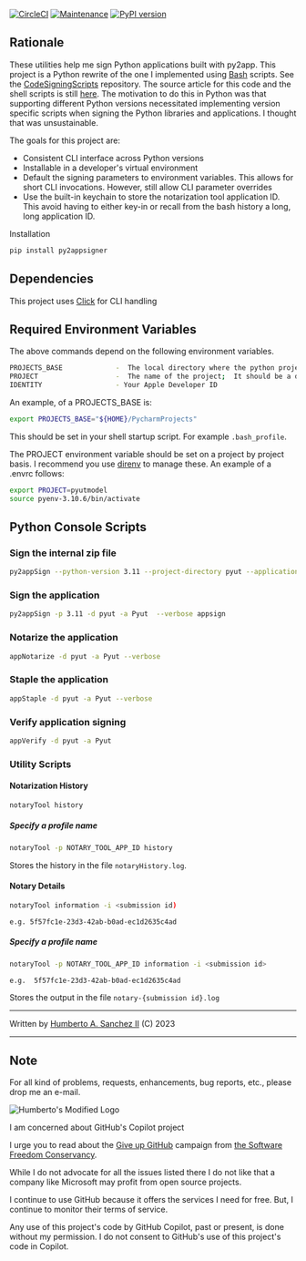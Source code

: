 [![CircleCI](https://dl.circleci.com/status-badge/img/gh/hasii2011/py2appsigner/tree/master.svg?style=shield)](https://dl.circleci.com/status-badge/redirect/gh/hasii2011/py2appsigner/tree/master)
[![Maintenance](https://img.shields.io/badge/Maintained%3F-yes-green.svg)](https://GitHub.com/Naereen/StrapDown.js/graphs/commit-activity)
[![PyPI version](https://badge.fury.io/py/py2appsigner.svg)](https://badge.fury.io/py/py2appsigner)

## Rationale

These utilities help me sign Python applications built with py2app.  This project is a Python rewrite of the one I implemented 
using [Bash](https://www.gnu.org/software/bash/manual/bash.html) scripts.  See
the [CodeSigningScripts](https://github.com/hasii2011/CodeSigningScripts) repository.  The source article for this code and 
the shell scripts is still [here](https://hsanchezii.wordpress.com/2021/10/06/code-signing-python-py2app-applications/).  The 
motivation to do this in Python was that supporting different Python versions necessitated implementing version specific scripts 
when signing the Python libraries and applications.  I thought that was unsustainable.

The goals for this project are:

- Consistent CLI interface across Python versions 
- Installable in a developer's virtual environment
- Default the signing parameters to environment variables.  This allows for short CLI invocations.  However, still allow CLI parameter overrides
- Use the built-in keychain to store the notarization tool application ID.  This avoid having to either key-in or recall from the bash history a long, long application ID.

Installation
```bash
pip install py2appsigner
```
## Dependencies

This project uses [Click](https://click.palletsprojects.com/) for CLI handling


## Required Environment Variables

The above commands depend on the following environment variables.

```bash
PROJECTS_BASE             -  The local directory where the python projects are based
PROJECT                   -  The name of the project;  It should be a directory name
IDENTITY                  - Your Apple Developer ID 
```

 An example, of a PROJECTS_BASE is:

```bash
export PROJECTS_BASE="${HOME}/PycharmProjects" 
```

This should be set in your shell startup script.  For example `.bash_profile`.

The PROJECT environment variable should be set on a project by project basis.  I recommend you use [direnv](https://direnv.net) to manage 
these.  An example of a .envrc follows:

```bash
export PROJECT=pyutmodel
source pyenv-3.10.6/bin/activate
```

## Python Console Scripts

### Sign the internal zip file

```bash
py2appSign --python-version 3.11 --project-directory pyut --application-name Pyut  --verbose zipsign
```


### Sign the application

```bash
py2appSign -p 3.11 -d pyut -a Pyut  --verbose appsign
```


### Notarize the application

```bash
appNotarize -d pyut -a Pyut --verbose
```


### Staple the application

```bash
appStaple -d pyut -a Pyut --verbose
```


### Verify application signing

```bash
appVerify -d pyut -a Pyut
```


### Utility Scripts

#### Notarization History

```bash
notaryTool history
```

##### Specify a profile name

```bash
notaryTool -p NOTARY_TOOL_APP_ID history
```

Stores the history in the file `notaryHistory.log`.

#### Notary Details

```bash
notaryTool information -i <submission id)
```
`e.g. 5f57fc1e-23d3-42ab-b0ad-ec1d2635c4ad
`

##### Specify a profile name

```bash
notaryTool -p NOTARY_TOOL_APP_ID information -i <submission id>
```
`e.g.  5f57fc1e-23d3-42ab-b0ad-ec1d2635c4ad`

Stores the output in the file `notary-{submission id}.log`



___

Written by <a href="mailto:email@humberto.a.sanchez.ii@gmail.com?subject=Hello Humberto">Humberto A. Sanchez II</a>  (C) 2023

---

## Note
For all kind of problems, requests, enhancements, bug reports, etc.,
please drop me an e-mail.


![Humberto's Modified Logo](https://raw.githubusercontent.com/wiki/hasii2011/gittodoistclone/images/SillyGitHub.png)

I am concerned about GitHub's Copilot project



I urge you to read about the
[Give up GitHub](https://GiveUpGitHub.org) campaign from [the Software Freedom Conservancy](https://sfconservancy.org).

While I do not advocate for all the issues listed there I do not like that a company like Microsoft may profit from open source projects.

I continue to use GitHub because it offers the services I need for free.  But, I continue to monitor their terms of service.

Any use of this project's code by GitHub Copilot, past or present, is done without my permission.  I do not consent to GitHub's use of this project's code in Copilot.
